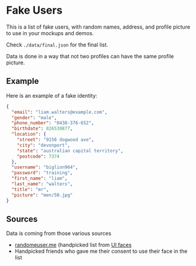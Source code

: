 # Fake Users

This is a list of fake users, with random names, address, and profile
picture to use in your mockups and demos.

Check `./data/final.json` for the final list.

Data is done in a way that not two profiles can have the same profile picture.

## Example

Here is an example of a fake identity:

```json
{
  "email": "liam.walters@example.com",
  "gender": "male",
  "phone_number": "0438-376-652",
  "birthdate": 826530877,
  "location": {
    "street": "9156 dogwood ave",
    "city": "devonport",
    "state": "australian capital territory",
    "postcode": 7374
  },
  "username": "biglion964",
  "password": "training",
  "first_name": "liam",
  "last_name": "walters",
  "title": "mr",
  "picture": "men/50.jpg"
}
```

## Sources

Data is coming from those various sources

- [randomeuser.me](https://randomuser.me/) (handpicked list from [UI
  faces](http://uifaces.com/)
- Handpicked friends who gave me their consent to use their face in the list

